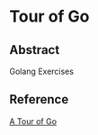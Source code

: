 # Tour of Go
## Abstract
Golang Exercises
## Reference
[A Tour of Go](https://tour.golang.org/ "A Tour of Go")

